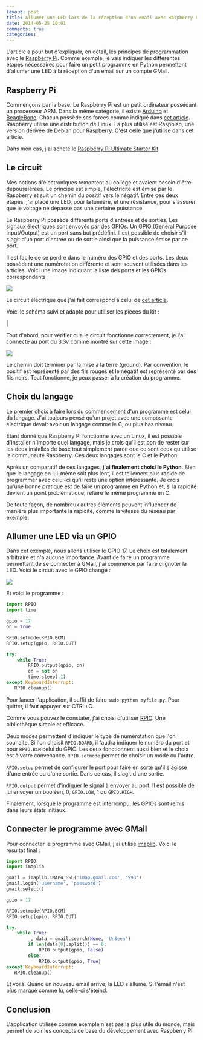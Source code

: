 ```yaml
---
layout: post
title: Allumer une LED lors de la réception d'un email avec Raspberry Pi
date: 2014-05-25 10:01
comments: true
categories:
---
```


L'article a pour but d'expliquer, en détail, les principes de programmation avec le
[Raspberry Pi](http://www.raspberrypi.org/). Comme exemple, je vais indiquer
les différentes étapes nécessaires pour faire un petit programme en Python permettant
d'allumer une LED à la réception d'un email sur un compte GMail.

<!--more-->

## Raspberry Pi
Commençons par la base. Le Raspberry Pi est un petit ordinateur possédant un
processeur ARM. Dans la même catégorie, il existe [Arduino](http://www.arduino.cc/) et [BeagleBone](http://beagleboard.org/bone). Chacun
possède ses forces comme indiqué dans [cet article](http://makezine.com/2013/04/15/arduino-uno-vs-beaglebone-vs-raspberry-pi/).
Raspberry utilise une distribution de Linux. La plus
utilisé est Raspbian, une version dérivée de Debian pour Raspberry. C'est celle
que j'utilise dans cet article.

Dans mon cas, j'ai acheté le [Raspberry Pi Ultimate Starter Kit](http://www.amazon.ca/CanaKit-Raspberry-Ultimate-Starter-Components/dp/B00GWTNYJW/ref=sr_1_1?ie=UTF8&qid=1401027372&sr=8-1).

## Le circuit
Mes notions d'électroniques remontent au collège et avaient besoin d'être
dépoussiérées. Le principe est simple, l'électricité est émise par le Raspberry
et suit un chemin du positif vers le négatif. Entre ces deux étapes, j'ai
placé une LED, pour la lumière, et une résistance, pour s'assurer que
le voltage ne dépasse pas une certaine puissance.

Le Raspberry Pi possède différents ports d'entrées et de sorties. Les signaux
électriques sont envoyés par des GPIOs. Un GPIO (General Purpose Input/Output)
est un port sans but prédéfini. Il est possible de choisir s'il s'agit d'un
port d'entrée ou de sortie ainsi que la puissance émise par ce port.

Il est facile de se perdre dans le numéro des GPIO et des ports. Les deux
possèdent une numérotation différente et sont souvent utilisées dans les
articles. Voici une image indiquant la liste des ports et les GPIOs
correspondants :

![](http://img11.hostingpics.net/pics/720336RaspberryPiGPIOLayoutRevision1.png)

Le circuit électrique que j'ai fait correspond à celui de [cet article](https://projects.drogon.net/raspberry-pi/gpio-examples/tux-crossing/gpio-examples-1-a-single-led/).

Voici le schéma suivi et adapté pour utiliser les pièces du kit :

|[](http://img15.hostingpics.net/pics/2000521ledgpiobb1267x300.jpg)

Tout d'abord, pour vérifier que le circuit fonctionne correctement, je l'ai
connecté au port du 3.3v comme montré sur cette image :

![](http://img11.hostingpics.net/pics/861306photo1.jpg)

Le chemin doit terminer par la mise à la terre (ground). Par convention, le
positif est représenté par des fils rouges et le négatif est représenté par des
fils noirs. Tout fonctionne, je peux passer à la création du programme.

## Choix du langage
Le premier choix à faire lors du commencement d'un programme est celui du langage.
J'ai toujours pensé qu'un projet avec une composante électrique devait avoir
un langage comme le C, ou plus bas niveau.

Étant donné que Raspberry Pi fonctionne avec un Linux, il est possible
d'installer n'importe quel langage, mais je crois qu'il est bon de rester sur
les deux installés de base tout simplement parce que ce sont ceux qu'utilise la
communauté Raspberry. Ces deux langages sont le C et le Python.

Après un comparatif de ces langages, **j'ai finalement choisi le Python**. Bien que le
langage en lui-même soit plus lent, il est tellement plus rapide de programmer
avec celui-ci qu'il reste une option intéressante. Je crois qu'une bonne pratique
est de faire un programme en Python et, si la rapidité devient un point
problématique, refaire le même programme en C.

De toute façon, de nombreux autres éléments peuvent influencer de manière plus
importante la rapidité, comme la vitesse du réseau par exemple.

## Allumer une LED via un GPIO
Dans cet exemple, nous allons utiliser le GPIO 17. Le choix est totalement
arbitraire et n'a aucune importance. Avant de faire un programme permettant de
se connecter à GMail, j'ai commencé par faire clignoter la LED. Voici le circuit avec le GPIO changé :

![](http://img11.hostingpics.net/pics/250456photo2.jpg)

Et voici le programme :

```python
import RPIO
import time

gpio = 17
on = True

RPIO.setmode(RPIO.BCM)
RPIO.setup(gpio, RPIO.OUT)

try:
    while True:
        RPIO.output(gpio, on)
        on = not on
        time.sleep(.1)
except KeyboardInterrupt:
   RPIO.cleanup()
```

Pour lancer l'application, il suffit de faire `sudo python myfile.py`. Pour quitter, il faut appuyer sur CTRL+C.

Comme vous pouvez le constater, j'ai choisi d'utiliser
[RPIO](https://pypi.python.org/pypi/RPIO). Une bibliothèque simple
et efficace.

Deux modes permettent d'indiquer le type de numérotation que l'on souhaite.
Si l'on choisit `RPIO.BOARD`, il faudra indiquer le numéro du port et pour `RPIO.BCM` celui
du GPIO. Les deux fonctionnent aussi bien et le choix est à votre convenance.
`RPIO.setmode` permet de choisir un mode ou l'autre.

`RPIO.setup` permet de configurer le port pour faire en sorte qu'il s'agisse
d'une entrée ou d'une sortie. Dans ce cas, il s'agit d'une sortie.

`RPIO.output` permet d'indiquer le signal à envoyer au port. Il est possible de
lui envoyer un booléen, 0, `GPIO.LOW`, 1 ou `GPIO.HIGH`.

Finalement, lorsque le programme est interrompu, les GPIOs sont remis dans leurs
états initiaux.

## Connecter le programme avec GMail

Pour connecter le programme avec GMail, j'ai utilisé [imaplib](https://docs.python.org/2/library/imaplib.html).
Voici le résultat final :

```python
import RPIO
import imaplib

gmail = imaplib.IMAP4_SSL('imap.gmail.com', '993')
gmail.login('username', 'password')
gmail.select()

gpio = 17

RPIO.setmode(RPIO.BCM)
RPIO.setup(gpio, RPIO.OUT)

try:
    while True:
        _, data = gmail.search(None, 'UnSeen')
        if len(data[0].split()) == 0:
            RPIO.output(gpio, False)
        else:
            RPIO.output(gpio, True)
except KeyboardInterrupt:
   RPIO.cleanup()
```

Et voilà! Quand un nouveau email arrive, la LED s'allume. Si l'email
n'est plus marqué comme lu, celle-ci s'éteind.

## Conclusion

L'application utilisée comme exemple n'est pas la plus utile du monde, mais
permet de voir les concepts de base du développement avec Raspberry Pi.
